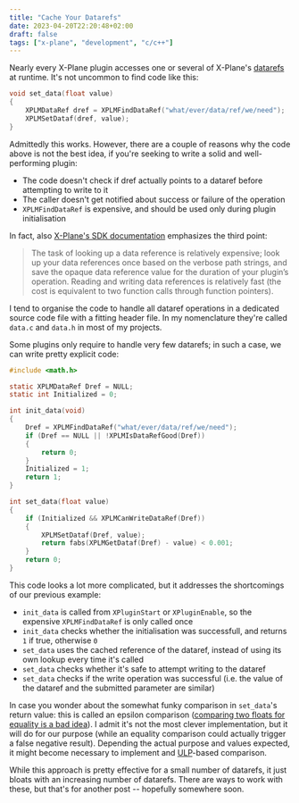 ```yaml
---
title: "Cache Your Datarefs"
date: 2023-04-20T22:20:48+02:00
draft: false
tags: ["x-plane", "development", "c/c++"]
---
```


Nearly every X-Plane plugin accesses one or several of X-Plane's [datarefs](https://developer.x-plane.com/datarefs/) at runtime. It's not uncommon to find code like this:

```c
void set_data(float value)
{
    XPLMDataRef dref = XPLMFindDataRef("what/ever/data/ref/we/need");
    XPLMSetDataf(dref, value);
}
```

Admittedly this works. However, there are a couple of reasons why the code above is not the best idea, if you're seeking to write a solid and well-performing plugin:

* The code doesn't check if dref actually points to a dataref before attempting to write to it
* The caller doesn't get notified about success or failure of the operation
* `XPLMFindDataRef` is expensive, and should be used only during plugin initialisation

In fact, also [X-Plane's SDK documentation](https://developer.x-plane.com/sdk/XPLMDataAccess/) emphasizes the third point:

> The task of looking up a data reference is relatively expensive; look up your data references once based on the verbose path strings, and save the opaque data reference value for the duration of your plugin’s operation. Reading and writing data references is relatively fast (the cost is equivalent to two function calls through function pointers).

I tend to organise the code to handle all dataref operations in a dedicated source code file with a fitting header file. In my nomenclature they're called `data.c` and `data.h` in most of my projects.

Some plugins only require to handle very few datarefs; in such a case, we can write pretty explicit code:

```c
#include <math.h>

static XPLMDataRef Dref = NULL;
static int Initialized = 0;

int init_data(void)
{
    Dref = XPLMFindDataRef("what/ever/data/ref/we/need");
    if (Dref == NULL || !XPLMIsDataRefGood(Dref))
    {
        return 0;
    }
    Initialized = 1;
    return 1;
}

int set_data(float value)
{
    if (Initialized && XPLMCanWriteDataRef(Dref))
    {
        XPLMSetDataf(Dref, value);
        return fabs(XPLMGetDataf(Dref) - value) < 0.001;
    }
    return 0;
}
```

This code looks a lot more complicated, but it addresses the shortcomings of our previous example:

* `init_data` is called from `XPluginStart` or `XPluginEnable`, so the expensive `XPLMFindDataRef` is only called once
* `init_data` checks whether the initialisation was successfull, and returns `1` if true, otherwise `0`
* `set_data` uses the cached reference of the dataref, instead of using its own lookup every time it's called
* `set_data` checks whether it's safe to attempt writing to the dataref
* `set_data` checks if the write operation was successful (i.e. the value of the dataref and the submitted parameter are similar)

In case you wonder about the somewhat funky comparison in `set_data`'s return value: this is called an epsilon comparison ([comparing two floats for equality is a bad idea](https://randomascii.wordpress.com/2012/02/25/comparing-floating-point-numbers-2012-edition/)). I admit it's not the most clever implementation, but it will do for our purpose (while an equality comparison could actually trigger a false negative result). Depending the actual purpose and values expected, it might become necessary to implement and [ULP](https://en.wikipedia.org/wiki/Unit_in_the_last_place)-based comparison.

While this approach is pretty effective for a small number of datarefs, it just bloats with an increasing number of datarefs. There are ways to work with these, but that's for another post -- hopefully somewhere soon.
